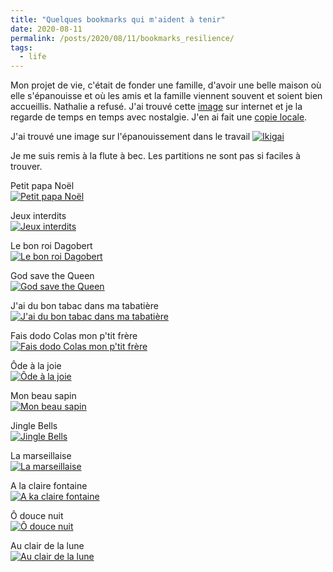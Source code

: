 ```yaml
---
title: "Quelques bookmarks qui m'aident à tenir"
date: 2020-08-11
permalink: /posts/2020/08/11/bookmarks_resilience/
tags:
  - life
---
```

Mon projet de vie, c'était de fonder une famille, d'avoir une belle maison où elle s'épanouisse et où les amis et la famille viennent souvent et soient bien accueillis.
Nathalie a refusé. J'ai trouvé cette [image](https://raw.githubusercontent.com/detain/svg-logos/780f25886640cef088af994181646db2f6b1a3f8/svg/the-simpsons-5.svg) sur internet et je la regarde de temps en temps avec nostalgie. J'en ai fait une [copie locale](/images/the-simpsons-5.svg).

J'ai trouvé une image sur l'épanouissement dans le travail [![Ikigai](/images/ikigai.jpg)](https://salman.io/blog/polymath-playbook/)

Je me suis remis à la flute à bec. Les partitions ne sont pas si faciles à trouver.

Petit papa Noël  
[![Petit papa Noël](/images/flute-petit-papa-noel.webp)](https://www.apprendrelaflute.com/petit-papa-noel-a-la-flute-a-bec)

Jeux interdits  
[![Jeux interdits](/images/flute-jeux-interdits.webp)](https://www.apprendrelaflute.com/melodia-musique-du-film-jeux-interdits-flute-a-bec)

Le bon roi Dagobert  
[![Le bon roi Dagobert](/images/flute-roi-dagobert.webp)](https://www.apprendrelaflute.com/le-bon-roi-dagobert-a-la-flute-a-bec)

God save the Queen  
[![God save the Queen](/images/flute-god-save-the-queen.webp)](https://www.apprendrelaflute.com/god-save-the-queen-a-la-flute-a-bec)

J'ai du bon tabac dans ma tabatière  
[![J'ai du bon tabac dans ma tabatière](/images/flute-du-bon-tabac.webp)](https://www.apprendrelaflute.com/j-ai-du-bon-tabac-dans-ma-tabatiere)

Fais dodo Colas mon p'tit frère  
[![Fais dodo Colas mon p'tit frère](/images/flute-colas-mon-ptit-frere.webp)](https://www.apprendrelaflute.com/fais-dodo-colas-mon-p-tit-frere)

Ôde à la joie  
[![Ôde à la joie](/images/flute-ode-a-la-joie.webp)](https://www.apprendrelaflute.com/lecon-6-ode-a-la-joie)

Mon beau sapin  
[![Mon beau sapin](/images/flute-mon-beau-sapin.webp)](https://www.apprendrelaflute.com/mon-beau-sapin-a-la-flute-a-bec)

Jingle Bells  
[![Jingle Bells](/images/flute-jingle-bells.webp)](https://www.apprendrelaflute.com/jingle-bells-a-la-flute-a-bec)

La marseillaise  
[![La marseillaise](/images/flute-marseillaise.webp)](https://www.apprendrelaflute.com/la-marseillaise-a-la-flute-a-bec)

A la claire fontaine  
[![A ka claire fontaine](/images/flute-claire-fontaine.webp)](https://www.apprendrelaflute.com/a-la-claire-fontaine-a-la-flute-a-bec)

Ô douce nuit  
[![Ô douce nuit](/images/flute-o-douce-nuit.webp)](https://www.apprendrelaflute.com/o-douce-nuit-a-la-flute-a-bec)

Au clair de la lune  
[![Au clair de la lune](/images/flute-au-clair-de-la-lune.webp)](https://www.apprendrelaflute.com/lecon-2-au-clair-de-la-lune)
